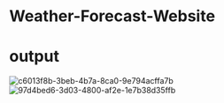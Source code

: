 # Weather-Forecast-Website
# output
![c6013f8b-3beb-4b7a-8ca0-9e794acffa7b](https://github.com/lomadapravallika/Weather-Forecast-Website/assets/170714322/352163c2-b83b-4478-8b2a-2b2baabb5b55)
![97d4bed6-3d03-4800-af2e-1e7b38d35ffb](https://github.com/lomadapravallika/Weather-Forecast-Website/assets/170714322/661ed8b5-ed2c-404b-888d-8efd62f8ce7b)
